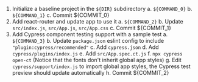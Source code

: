 1. Initialize a baseline project in the `${DIR}` subdirectory
   a. `${COMMAND_0}`
   b. `${COMMAND_1}`
   c. Commit ${COMMIT_0}
2. Add react-router and update app to use it
   a. `${COMMAND_2}`
   b. Update `src/index.js`, `src/App.js`, `src/App.css`
   c. Commit ${COMMIT_1}
3. Add Cypress component testing support with a sample test
   a. `${COMMAND_3}`
   b. Update `package.json` eslint config to include `"plugin:cypress/recommended"`
   c. Add `cypress.json`
   d. Add `cypress/plugins/index.js`
   e. Add `src/App.spec.ct.js`
   f. `npx cypress open-ct` (Notice that the fonts don't inherit global app styles)
   g. Edit `cypress/support/index.js` to import global app styles, the Cypress test preview should update automatically
   h. Commit ${COMMIT_2}
